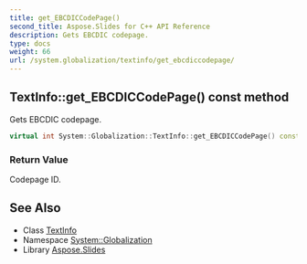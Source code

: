 ```yaml
---
title: get_EBCDICCodePage()
second_title: Aspose.Slides for C++ API Reference
description: Gets EBCDIC codepage.
type: docs
weight: 66
url: /system.globalization/textinfo/get_ebcdiccodepage/
---
```

## TextInfo::get_EBCDICCodePage() const method


Gets EBCDIC codepage.

```cpp
virtual int System::Globalization::TextInfo::get_EBCDICCodePage() const
```


### Return Value

Codepage ID.

## See Also

* Class [TextInfo](../)
* Namespace [System::Globalization](../../)
* Library [Aspose.Slides](../../../)